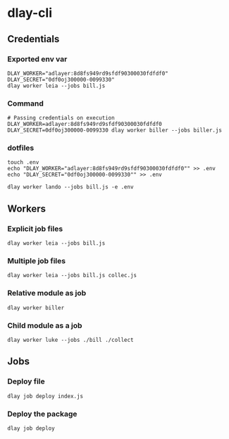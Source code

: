 # dlay-cli

## Credentials

### Exported env var
```shell
DLAY_WORKER="adlayer:8d8fs949rd9sfdf90300030fdfdf0"
DLAY_SECRET="0df0oj300000-0099330"
dlay worker leia --jobs bill.js
```

### Command
```shell
# Passing credentials on execution
DLAY_WORKER=adlayer:8d8fs949rd9sfdf90300030fdfdf0 DLAY_SECRET=0df0oj300000-0099330 dlay worker biller --jobs biller.js
```

### dotfiles
```shell
touch .env
echo "DLAY_WORKER="adlayer:8d8fs949rd9sfdf90300030fdfdf0"" >> .env
echo "DLAY_SECRET="0df0oj300000-0099330"" >> .env

dlay worker lando --jobs bill.js -e .env
```

## Workers

### Explicit job files
```shell
dlay worker leia --jobs bill.js
```

### Multiple job files
```shell
dlay worker leia --jobs bill.js collec.js
```

### Relative module as job
```shell
dlay worker biller
```

### Child module as a job
```shell
dlay worker luke --jobs ./bill ./collect
```

## Jobs

### Deploy file
```shell
dlay job deploy index.js
```

### Deploy the package
```shell
dlay job deploy
```
